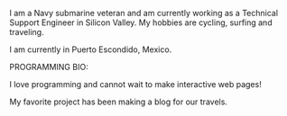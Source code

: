 I am a Navy submarine veteran and am currently working as a Technical Support Engineer in Silicon Valley. My hobbies are cycling, surfing and traveling.

I am currently in Puerto Escondido, Mexico.

PROGRAMMING BIO:

I love programming and cannot wait to make interactive web pages!

My favorite project has been making a blog for our travels.
